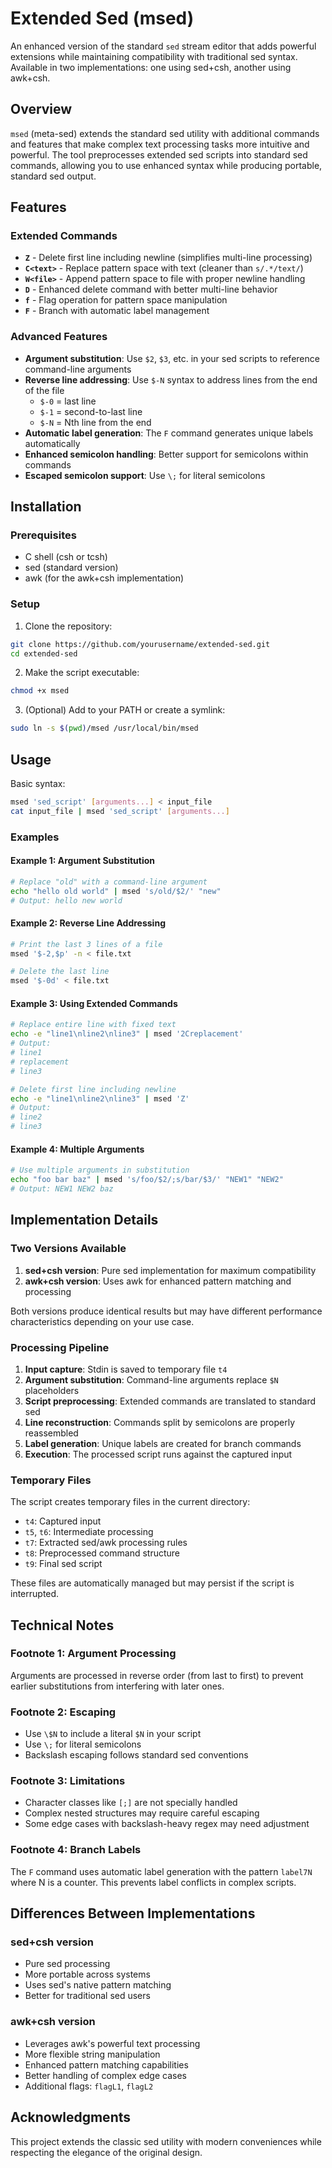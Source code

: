 # Extended Sed (msed)

An enhanced version of the standard `sed` stream editor that adds powerful extensions while maintaining compatibility with traditional sed syntax. Available in two implementations: one using sed+csh, another using awk+csh.

## Overview

`msed` (meta-sed) extends the standard sed utility with additional commands and features that make complex text processing tasks more intuitive and powerful. The tool preprocesses extended sed scripts into standard sed commands, allowing you to use enhanced syntax while producing portable, standard sed output.

## Features

### Extended Commands

- **`Z`** - Delete first line including newline (simplifies multi-line processing)
- **`C<text>`** - Replace pattern space with text (cleaner than `s/.*/text/`)
- **`W<file>`** - Append pattern space to file with proper newline handling
- **`D`** - Enhanced delete command with better multi-line behavior
- **`f`** - Flag operation for pattern space manipulation
- **`F`** - Branch with automatic label management

### Advanced Features

- **Argument substitution**: Use `$2`, `$3`, etc. in your sed scripts to reference command-line arguments
- **Reverse line addressing**: Use `$-N` syntax to address lines from the end of the file
  - `$-0` = last line
  - `$-1` = second-to-last line
  - `$-N` = Nth line from the end
- **Automatic label generation**: The `F` command generates unique labels automatically
- **Enhanced semicolon handling**: Better support for semicolons within commands
- **Escaped semicolon support**: Use `\;` for literal semicolons

## Installation

### Prerequisites

- C shell (csh or tcsh)
- sed (standard version)
- awk (for the awk+csh implementation)

### Setup

1. Clone the repository:
```bash
git clone https://github.com/yourusername/extended-sed.git
cd extended-sed
```

2. Make the script executable:
```bash
chmod +x msed
```

3. (Optional) Add to your PATH or create a symlink:
```bash
sudo ln -s $(pwd)/msed /usr/local/bin/msed
```

## Usage

Basic syntax:
```bash
msed 'sed_script' [arguments...] < input_file
cat input_file | msed 'sed_script' [arguments...]
```

### Examples

#### Example 1: Argument Substitution
```bash
# Replace "old" with a command-line argument
echo "hello old world" | msed 's/old/$2/' "new"
# Output: hello new world
```

#### Example 2: Reverse Line Addressing
```bash
# Print the last 3 lines of a file
msed '$-2,$p' -n < file.txt

# Delete the last line
msed '$-0d' < file.txt
```

#### Example 3: Using Extended Commands
```bash
# Replace entire line with fixed text
echo -e "line1\nline2\nline3" | msed '2Creplacement'
# Output:
# line1
# replacement
# line3

# Delete first line including newline
echo -e "line1\nline2\nline3" | msed 'Z'
# Output:
# line2
# line3
```

#### Example 4: Multiple Arguments
```bash
# Use multiple arguments in substitution
echo "foo bar baz" | msed 's/foo/$2/;s/bar/$3/' "NEW1" "NEW2"
# Output: NEW1 NEW2 baz
```

## Implementation Details

### Two Versions Available

1. **sed+csh version**: Pure sed implementation for maximum compatibility
2. **awk+csh version**: Uses awk for enhanced pattern matching and processing

Both versions produce identical results but may have different performance characteristics depending on your use case.

### Processing Pipeline

1. **Input capture**: Stdin is saved to temporary file `t4`
2. **Argument substitution**: Command-line arguments replace `$N` placeholders
3. **Script preprocessing**: Extended commands are translated to standard sed
4. **Line reconstruction**: Commands split by semicolons are properly reassembled
5. **Label generation**: Unique labels are created for branch commands
6. **Execution**: The processed script runs against the captured input

### Temporary Files

The script creates temporary files in the current directory:
- `t4`: Captured input
- `t5`, `t6`: Intermediate processing
- `t7`: Extracted sed/awk processing rules
- `t8`: Preprocessed command structure
- `t9`: Final sed script

These files are automatically managed but may persist if the script is interrupted.

## Technical Notes

### Footnote 1: Argument Processing
Arguments are processed in reverse order (from last to first) to prevent earlier substitutions from interfering with later ones.

### Footnote 2: Escaping
- Use `\$N` to include a literal `$N` in your script
- Use `\;` for literal semicolons
- Backslash escaping follows standard sed conventions

### Footnote 3: Limitations
- Character classes like `[;]` are not specially handled
- Complex nested structures may require careful escaping
- Some edge cases with backslash-heavy regex may need adjustment

### Footnote 4: Branch Labels
The `F` command uses automatic label generation with the pattern `label7N` where N is a counter. This prevents label conflicts in complex scripts.

## Differences Between Implementations

### sed+csh version
- Pure sed processing
- More portable across systems
- Uses sed's native pattern matching
- Better for traditional sed users

### awk+csh version
- Leverages awk's powerful text processing
- More flexible string manipulation
- Enhanced pattern matching capabilities
- Better handling of complex edge cases
- Additional flags: `flagL1`, `flagL2`

## Acknowledgments

This project extends the classic sed utility with modern conveniences while respecting the elegance of the original design.